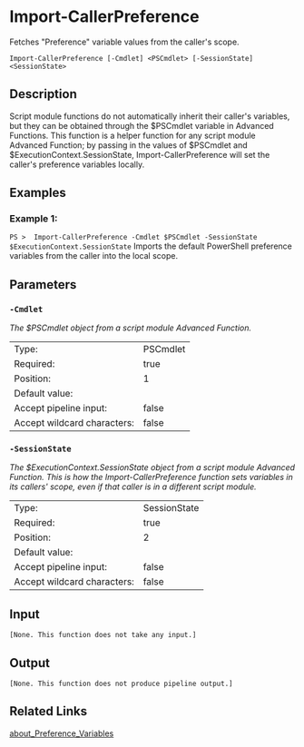 # Import-CallerPreference
Fetches "Preference" variable values from the caller's scope.

```Import-CallerPreference [-Cmdlet] <PSCmdlet> [-SessionState] <SessionState>```

## Description

Script module functions do not automatically inherit their caller's variables, but they can be
obtained through the $PSCmdlet variable in Advanced Functions. This function is a helper function
for any script module Advanced Function; by passing in the values of $PSCmdlet and
$ExecutionContext.SessionState, Import-CallerPreference will set the caller's preference variables locally.

## Examples
### Example 1:
```PS >  Import-CallerPreference -Cmdlet $PSCmdlet -SessionState $ExecutionContext.SessionState```
Imports the default PowerShell preference variables from the caller into the local scope.

## Parameters
### ```-Cmdlet```

*The $PSCmdlet object from a script module Advanced Function.*

<table>
  <tr><td>Type:</td><td>PSCmdlet</td></tr>
  <tr><td>Required:</td><td>true</td></tr>
  <tr><td>Position:</td><td>1</td></tr>
  <tr><td>Default value:</td><td></td></tr>
  <tr><td>Accept pipeline input:</td><td>false</td></tr>
  <tr><td>Accept wildcard characters:</td><td>false</td></tr>
</table>

### ```-SessionState```

*The $ExecutionContext.SessionState object from a script module Advanced Function.
This is how the Import-CallerPreference function sets variables in its callers' scope,
even if that caller is in a different script module.*

<table>
  <tr><td>Type:</td><td>SessionState</td></tr>
  <tr><td>Required:</td><td>true</td></tr>
  <tr><td>Position:</td><td>2</td></tr>
  <tr><td>Default value:</td><td></td></tr>
  <tr><td>Accept pipeline input:</td><td>false</td></tr>
  <tr><td>Accept wildcard characters:</td><td>false</td></tr>
</table>

## Input
```[None. This function does not take any input.]```

## Output
```[None. This function does not produce pipeline output.]```

## Related Links
[about_Preference_Variables](https://docs.microsoft.com/en-us/powershell/module/microsoft.powershell.core/about/about_preference_variables)
